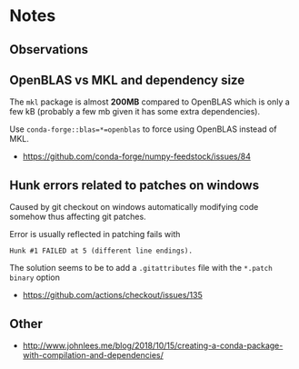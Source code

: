 # Notes
 
## Observations

## OpenBLAS vs MKL and dependency size

The `mkl` package is almost __200MB__ compared to OpenBLAS which is only a few kB (probably a few mb given it has some
extra dependencies). 

Use `conda-forge::blas=*=openblas` to force using OpenBLAS instead of MKL.

* https://github.com/conda-forge/numpy-feedstock/issues/84

## Hunk errors related to patches on windows

Caused by git checkout on windows automatically modifying code somehow thus affecting git patches.

Error is usually reflected in patching fails with 

    Hunk #1 FAILED at 5 (different line endings).

The solution seems to be to add a `.gitattributes` file with the  `*.patch binary` option

* https://github.com/actions/checkout/issues/135 

## Other

* http://www.johnlees.me/blog/2018/10/15/creating-a-conda-package-with-compilation-and-dependencies/
